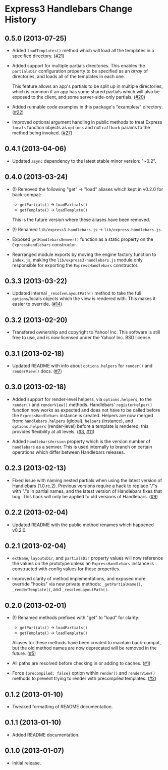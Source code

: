 Express3 Handlebars Change History
==================================

0.5.0 (2013-07-25)
------------------

* Added `loadTemplates()` method which will load all the templates in a
  specified directory. ([#21][])

* Added support for multiple partials directories. This enables the
  `partialsDir` configuration property to be specified as an *array* of
  directories, and loads all of the templates in each one.

  This feature allows an app's partials to be split up in multiple directories,
  which is common if an app has some shared partials which will also be exposed
  to the client, and some server-side-only partials. ([#20][])

* Added runnable code examples in this package's "examples/" directory.
  ([#22][])

* Improved optional argument handling in public methods to treat Express
  `locals` function objects as `options` and not `callback` params to the method
  being invoked. ([#27][])


[#20]: https://github.com/ericf/express3-handlebars/issues/20
[#21]: https://github.com/ericf/express3-handlebars/issues/21
[#22]: https://github.com/ericf/express3-handlebars/issues/22
[#27]: https://github.com/ericf/express3-handlebars/issues/27


0.4.1 (2013-04-06)
------------------

* Updated `async` dependency to the latest stable minor version: "~0.2".


0.4.0 (2013-03-24)
------------------

* (!) Removed the following "get" -> "load" aliases which kept in v0.2.0 for
  back-compat:

    * `getPartials()` -> `loadPartials()`
    * `getTemplate()` -> `loadTemplate()`

  This is the future version where these aliases have been removed.

* (!) Renamed `lib/express3-handlebars.js` -> `lib/express-handlebars.js`.

* Exposed `getHandlebarsSemver()` function as a static property on the
  `ExpressHandlebars` constructor.

* Rearranged module exports by moving the engine factory function to `index.js`,
  making the `lib/express3-handlebars.js` module only responsible for exporting
  the `ExpressHandlebars` constructor.


0.3.3 (2013-03-22)
------------------

* Updated internal `_resolveLayoutPath()` method to take the full
  `options`/locals objects which the view is rendered with. This makes it easier
  to override. ([#14][])


[#14]: https://github.com/ericf/express3-handlebars/issues/14


0.3.2 (2013-02-20)
------------------

* Transfered ownership and copyright to Yahoo! Inc. This software is still free
  to use, and is now licensed under the Yahoo! Inc. BSD license.


0.3.1 (2013-02-18)
------------------

* Updated README with info about `options.helpers` for `render()` and
  `renderView()` docs. ([#7][])


[#7]: https://github.com/ericf/express3-handlebars/issues/7


0.3.0 (2013-02-18)
------------------

* Added support for render-level helpers, via `options.helpers`, to the
  `render()` and `renderView()` methods. Handlebars' `registerHelper()` function
  now works as expected and does not have to be called before the
  `ExpressHandlebars` instance is created. Helpers are now merged from:
  `handlebars.helpers` (global), `helpers` (instance), and `options.helpers`
  (render-level) before a template is rendered; this provides flexibility at
  all levels. ([#3][], [#11][])

* Added `handlebarsVersion` property which is the version number of `handlebars`
  as a semver. This is used internally to branch on certain operations which
  differ between Handlebars releases.


[#3]: https://github.com/ericf/express3-handlebars/issues/3
[#11]: https://github.com/ericf/express3-handlebars/issues/11


0.2.3 (2013-02-13)
------------------

* Fixed issue with naming nested partials when using the latest version of
  Handlebars (1.0.rc.2). Previous versions require a hack to replace "/"s with
  "."s in partial names, and the latest version of Handlebars fixes that bug.
  This hack will only be applied to old versions of Handlebars. ([#9][])


[#9]: https://github.com/ericf/express3-handlebars/issues/9


0.2.2 (2013-02-04)
------------------

* Updated README with the public method renames which happened v0.2.0.


0.2.1 (2013-02-04)
------------------

* `extName`, `layoutsDir`, and `partialsDir` property values will now reference
  the values on the prototype unless an `ExpressHandlebars` instance is
  constructed with config values for these properties.

* Improved clarity of method implementations, and exposed more override "hooks"
  via new private methods: `_getPartialName()`, `_renderTemplate()`, and
  `_resolveLayoutPath()`.


0.2.0 (2013-02-01)
------------------

* (!) Renamed methods prefixed with "get" to "load" for clarity:

    * `getPartials()` -> `loadPartials()`
    * `getTemplate()` -> `loadTemplate()`

  Aliases for these methods have been created to maintain back-compat, but the
  old method names are now deprecated will be removed in the future. ([#5][])

* All paths are resolved before checking in or adding to caches. ([#1][])

* Force `{precompiled: false}` option within `render()` and `renderView()`
  methods to prevent trying to render with precompiled templates. ([#2][])


[#1]: https://github.com/ericf/express3-handlebars/issues/1
[#2]: https://github.com/ericf/express3-handlebars/issues/2
[#5]: https://github.com/ericf/express3-handlebars/issues/5


0.1.2 (2013-01-10)
------------------

* Tweaked formatting of README documentation.


0.1.1 (2013-01-10)
------------------

* Added README documentation.


0.1.0 (2013-01-07)
------------------

* Initial release.
